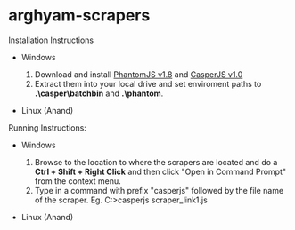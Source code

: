 arghyam-scrapers
================

Installation Instructions

- Windows

  1.  Download and install [PhantomJS v1.8](http://phantomjs.org/download.html) and [CasperJS v1.0](http://casperjs.org/)
  2.  Extract them into your local drive and set enviroment paths to **.\casper\batchbin** and **.\phantom**.
        
- Linux (Anand)

Running Instructions:

- Windows

  1.  Browse to the location to where the scrapers are located and do a **Ctrl + Shift + Right Click** and then click
      "Open in Command Prompt" from the context menu.
  2.  Type in a command with prefix "casperjs" followed by the file name of the scraper.
      Eg. C:>casperjs scraper_link1.js

- Linux (Anand)
